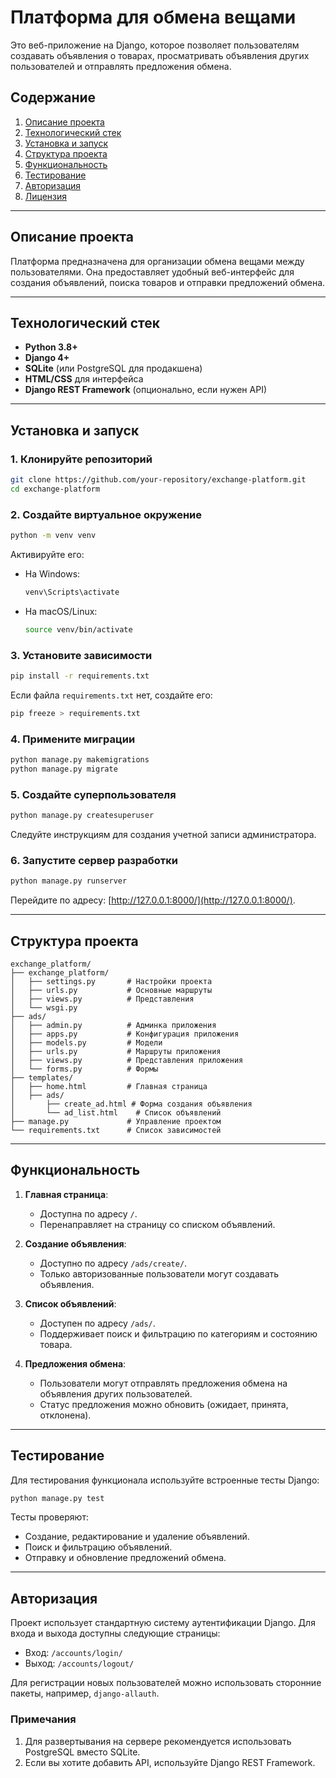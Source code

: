 # Платформа для обмена вещами

Это веб-приложение на Django, которое позволяет пользователям создавать объявления о товарах, просматривать объявления других пользователей и отправлять предложения обмена.

## Содержание

1. [Описание проекта](#описание-проекта)
2. [Технологический стек](#технологический-стек)
3. [Установка и запуск](#установка-и-запуск)
4. [Структура проекта](#структура-проекта)
5. [Функциональность](#функциональность)
6. [Тестирование](#тестирование)
7. [Авторизация](#авторизация)
8. [Лицензия](#лицензия)

---

## Описание проекта

Платформа предназначена для организации обмена вещами между пользователями. Она предоставляет удобный веб-интерфейс для создания объявлений, поиска товаров и отправки предложений обмена.

---

## Технологический стек

- **Python 3.8+**
- **Django 4+**
- **SQLite** (или PostgreSQL для продакшена)
- **HTML/CSS** для интерфейса
- **Django REST Framework** (опционально, если нужен API)

---

## Установка и запуск

### 1. Клонируйте репозиторий

```bash
git clone https://github.com/your-repository/exchange-platform.git
cd exchange-platform
```

### 2. Создайте виртуальное окружение

```bash
python -m venv venv
```

Активируйте его:
- На Windows:
  ```bash
  venv\Scripts\activate
  ```
- На macOS/Linux:
  ```bash
  source venv/bin/activate
  ```

### 3. Установите зависимости

```bash
pip install -r requirements.txt
```

Если файла `requirements.txt` нет, создайте его:
```bash
pip freeze > requirements.txt
```

### 4. Примените миграции

```bash
python manage.py makemigrations
python manage.py migrate
```

### 5. Создайте суперпользователя

```bash
python manage.py createsuperuser
```

Следуйте инструкциям для создания учетной записи администратора.

### 6. Запустите сервер разработки

```bash
python manage.py runserver
```

Перейдите по адресу: [http://127.0.0.1:8000/](http://127.0.0.1:8000/).

---

## Структура проекта

```
exchange_platform/
├── exchange_platform/
│   ├── settings.py       # Настройки проекта
│   ├── urls.py           # Основные маршруты
│   ├── views.py          # Представления
│   └── wsgi.py
├── ads/
│   ├── admin.py          # Админка приложения
│   ├── apps.py           # Конфигурация приложения
│   ├── models.py         # Модели
│   ├── urls.py           # Маршруты приложения
│   ├── views.py          # Представления приложения
│   └── forms.py          # Формы
├── templates/
│   ├── home.html         # Главная страница
│   ├── ads/
│       ├── create_ad.html # Форма создания объявления
│       └── ad_list.html    # Список объявлений
├── manage.py             # Управление проектом
└── requirements.txt      # Список зависимостей
```

---

## Функциональность

1. **Главная страница**:
   - Доступна по адресу `/`.
   - Перенаправляет на страницу со списком объявлений.

2. **Создание объявления**:
   - Доступно по адресу `/ads/create/`.
   - Только авторизованные пользователи могут создавать объявления.

3. **Список объявлений**:
   - Доступен по адресу `/ads/`.
   - Поддерживает поиск и фильтрацию по категориям и состоянию товара.

4. **Предложения обмена**:
   - Пользователи могут отправлять предложения обмена на объявления других пользователей.
   - Статус предложения можно обновить (ожидает, принята, отклонена).

---

## Тестирование

Для тестирования функционала используйте встроенные тесты Django:

```bash
python manage.py test
```

Тесты проверяют:
- Создание, редактирование и удаление объявлений.
- Поиск и фильтрацию объявлений.
- Отправку и обновление предложений обмена.

---

## Авторизация

Проект использует стандартную систему аутентификации Django. Для входа и выхода доступны следующие страницы:
- Вход: `/accounts/login/`
- Выход: `/accounts/logout/`

Для регистрации новых пользователей можно использовать сторонние пакеты, например, `django-allauth`.



### Примечания

1. Для развертывания на сервере рекомендуется использовать PostgreSQL вместо SQLite.
2. Если вы хотите добавить API, используйте Django REST Framework.

